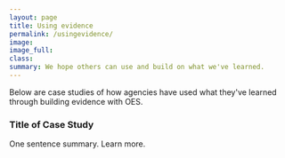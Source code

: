 ```yaml
---
layout: page
title: Using evidence
permalink: /usingevidence/
image:
image_full: 
class:
summary: We hope others can use and build on what we've learned.
---
```

Below are case studies of how agencies have used what they've learned through building evidence with OES.

### Title of Case Study
One sentence summary.
Learn more.
